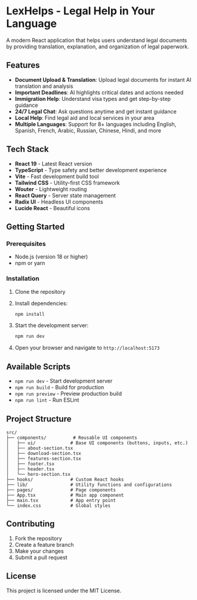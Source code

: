 # LexHelps - Legal Help in Your Language

A modern React application that helps users understand legal documents by providing translation, explanation, and organization of legal paperwork.

## Features

- **Document Upload & Translation**: Upload legal documents for instant AI translation and analysis
- **Important Deadlines**: AI highlights critical dates and actions needed
- **Immigration Help**: Understand visa types and get step-by-step guidance
- **24/7 Legal Chat**: Ask questions anytime and get instant guidance
- **Local Help**: Find legal aid and local services in your area
- **Multiple Languages**: Support for 8+ languages including English, Spanish, French, Arabic, Russian, Chinese, Hindi, and more

## Tech Stack

- **React 19** - Latest React version
- **TypeScript** - Type safety and better development experience
- **Vite** - Fast development build tool
- **Tailwind CSS** - Utility-first CSS framework
- **Wouter** - Lightweight routing
- **React Query** - Server state management
- **Radix UI** - Headless UI components
- **Lucide React** - Beautiful icons

## Getting Started

### Prerequisites

- Node.js (version 18 or higher)
- npm or yarn

### Installation

1. Clone the repository
2. Install dependencies:
   ```bash
   npm install
   ```

3. Start the development server:
   ```bash
   npm run dev
   ```

4. Open your browser and navigate to `http://localhost:5173`

## Available Scripts

- `npm run dev` - Start development server
- `npm run build` - Build for production
- `npm run preview` - Preview production build
- `npm run lint` - Run ESLint

## Project Structure

```
src/
├── components/          # Reusable UI components
│   ├── ui/             # Base UI components (buttons, inputs, etc.)
│   ├── about-section.tsx
│   ├── download-section.tsx
│   ├── features-section.tsx
│   ├── footer.tsx
│   ├── header.tsx
│   └── hero-section.tsx
├── hooks/              # Custom React hooks
├── lib/                # Utility functions and configurations
├── pages/              # Page components
├── App.tsx             # Main app component
├── main.tsx            # App entry point
└── index.css           # Global styles
```

## Contributing

1. Fork the repository
2. Create a feature branch
3. Make your changes
4. Submit a pull request

## License

This project is licensed under the MIT License.
